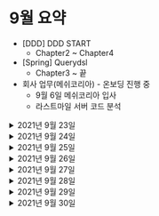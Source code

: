 # 9월 요약
- [DDD] DDD START
  - Chapter2 ~ Chapter4
- [Spring] Querydsl
  - Chapter3 ~ 끝
- 회사 업무(메쉬코리아) - 온보딩 진행 중
  - 9월 6일 메쉬코리아 입사
  - 라스트마일 서버 코드 분석 


<details> <summary>2021년 9월 23일</summary>

## 회사 업무
- 오더생성 코드 분석  
- [DDD] DDD START
  - Chapter2 (0% -> 50%) 

## 개인 공부
- [Spring] Querydsl
  - Chapter3 (0% -> 50%) 

</details>

<details> <summary>2021년 9월 24일</summary>

## 회사 업무
- 오더조회 코드 분석  
- [DDD] DDD START
  - Chapter2 (50% -> 100%) 

## 개인 공부
- [Spring] Querydsl 
  - Chapter3 (50% -> 100%) 

</details>

<details> <summary>2021년 9월 25일</summary>

## 회사 업무

## 개인 공부
- [Spring] Querydsl
  - Chapter4 (0% -> 100%) 
  - Chapter5 (0% -> 25%)

</details>



<details> <summary>2021년 9월 26일</summary>

## 회사 업무

## 개인 공부
- [Spring] Querydsl END
  - Chapter5 (25% -> 100%) 
  - Chapter6 (0% -> 100%)
  - Chapter7 (0% -> 100%) 
- [Spring] Security START
  - Chapter1 (0% -> 25%)

</details>

<details> <summary>2021년 9월 27일</summary>

## 회사 업무
- [DDD] DDD START
  - Chapter3 (0% -> 67%) 
  
## 개인 공부

</details>

<details> <summary>2021년 9월 28일</summary>

## 회사 업무
- [DDD] DDD START
  - Chapter3 (67% -> 100%) 
- 오더 상태 변경 코드 분석 완료
  
## 개인 공부

</details>

<details> <summary>2021년 9월 29일</summary>

## 회사 업무
- [DDD] DDD START
  - Chapter4 (0% -> 50%) 

## 개인 공부
- [Spring] Security
  - Chapter1 (25% -> 50%)
- [Spring] Cloud START
  - Chapter1 (0% -> 50%)

</details>

<details> <summary>2021년 9월 30일</summary>

## 회사 업무
- [DDD] DDD START
  - Chapter4 (50% -> 90%) 
- '지점오더필터링 소개' 참석 
- Intellij, Datagrip 라이선스 재요청 

## 개인 공부
- [Spring] Cloud 
  - Chapter1 (50% -> 100%)
  - Chapter2 (0% -> 100%)

</details>